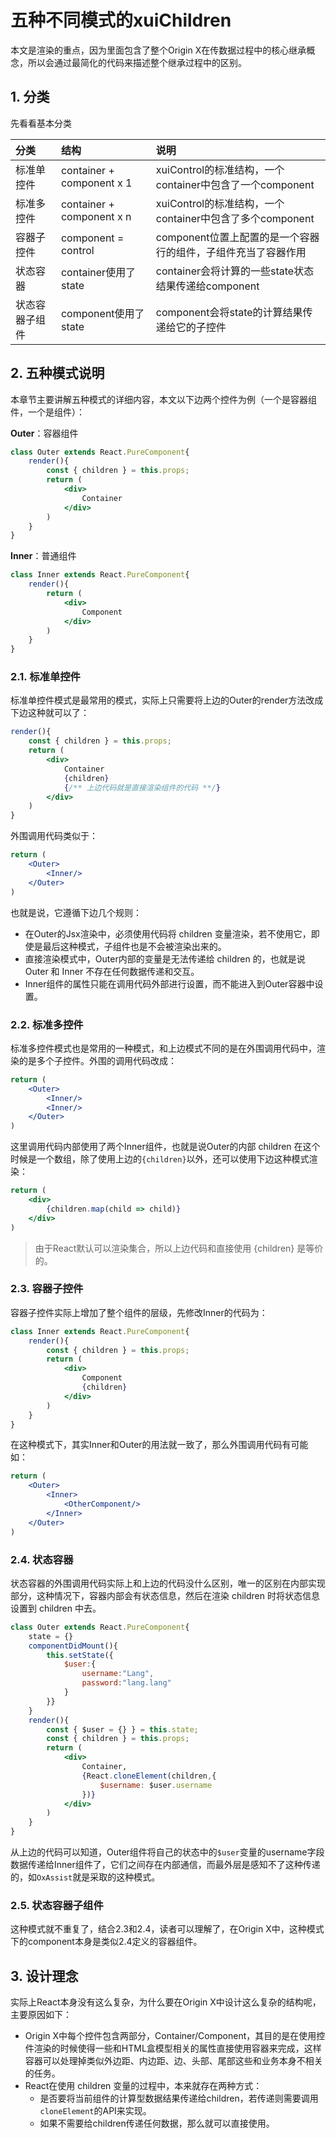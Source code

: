 # 五种不同模式的xuiChildren

本文是渲染的重点，因为里面包含了整个Origin X在传数据过程中的核心继承概念，所以会通过最简化的代码来描述整个继承过程中的区别。

## 1. 分类

先看看基本分类

| 分类 | 结构 | 说明 |
| :--- | :--- | :--- |
| 标准单控件 | container + component x 1 | xuiControl的标准结构，一个container中包含了一个component |
| 标准多控件 | container + component x n | xuiControl的标准结构，一个container中包含了多个component |
| 容器子控件 | component = control | component位置上配置的是一个容器行的组件，子组件充当了容器作用 |
| 状态容器 | container使用了state | container会将计算的一些state状态结果传递给component |
| 状态容器子组件 | component使用了state | component会将state的计算结果传递给它的子控件 |

## 2. 五种模式说明

本章节主要讲解五种模式的详细内容，本文以下边两个控件为例（一个是容器组件，一个是组件）：

**Outer**：容器组件

```jsx
class Outer extends React.PureComponent{
    render(){
        const { children } = this.props;
        return (
            <div>
                Container
            </div>
        )
    }
}
```

**Inner**：普通组件

```jsx
class Inner extends React.PureComponent{
    render(){
        return (
            <div>
                Component
            </div>
        )
    }
}
```

### 2.1. 标准单控件

标准单控件模式是最常用的模式，实际上只需要将上边的Outer的render方法改成下边这种就可以了：

```jsx
render(){
    const { children } = this.props;
    return (
        <div>
            Container
            {children}
            {/** 上边代码就是直接渲染组件的代码 **/}
        </div>
    )
}
```

外围调用代码类似于：

```jsx
return (
    <Outer>
        <Inner/>
    </Outer>
)
```

也就是说，它遵循下边几个规则：

* 在Outer的Jsx渲染中，必须使用代码将 children 变量渲染，若不使用它，即使是最后这种模式，子组件也是不会被渲染出来的。
* 直接渲染模式中，Outer内部的变量是无法传递给 children 的，也就是说 Outer 和 Inner 不存在任何数据传递和交互。
* Inner组件的属性只能在调用代码外部进行设置，而不能进入到Outer容器中设置。

### 2.2. 标准多控件

标准多控件模式也是常用的一种模式，和上边模式不同的是在外围调用代码中，渲染的是多个子控件。外围的调用代码改成：

```jsx
return (
    <Outer>
        <Inner/>
        <Inner/>
    </Outer>
)
```

这里调用代码内部使用了两个Inner组件，也就是说Outer的内部 children 在这个时候是一个数组，除了使用上边的`{children}`以外，还可以使用下边这种模式渲染：

```jsx
return (
    <div>
        {children.map(child => child)}
    </div>
)
```

> 由于React默认可以渲染集合，所以上边代码和直接使用 {children} 是等价的。

### 2.3. 容器子控件

容器子控件实际上增加了整个组件的层级，先修改Inner的代码为：

```jsx
class Inner extends React.PureComponent{
    render(){
        const { children } = this.props;
        return (
            <div>
                Component
                {children}
            </div>
        )
    }
}
```

在这种模式下，其实Inner和Outer的用法就一致了，那么外围调用代码有可能如：

```jsx
return (
    <Outer>
        <Inner>
            <OtherComponent/>
        </Inner>
    </Outer>
)
```

### 2.4. 状态容器

状态容器的外围调用代码实际上和上边的代码没什么区别，唯一的区别在内部实现部分，这种情况下，容器内部会有状态信息，然后在渲染 children 时将状态信息设置到 children 中去。

```jsx
class Outer extends React.PureComponent{
    state = {}
    componentDidMount(){
        this.setState({
            $user:{
                username:"Lang",
                password:"lang.lang"
            }
        }}
    }
    render(){
        const { $user = {} } = this.state;
        const { children } = this.props;
        return (
            <div>
                Container,
                {React.cloneElement(children,{
                    $username: $user.username
                })}
            </div>
        )
    }
}
```

从上边的代码可以知道，Outer组件将自己的状态中的`$user`变量的username字段数据传递给Inner组件了，它们之间存在内部通信，而最外层是感知不了这种传递的，如`OxAssist`就是采取的这种模式。

### 2.5. 状态容器子组件

这种模式就不重复了，结合2.3和2.4，读者可以理解了，在Origin X中，这种模式下的component本身是类似2.4定义的容器组件。

## 3. 设计理念

实际上React本身没有这么复杂，为什么要在Origin X中设计这么复杂的结构呢，主要原因如下：

* Origin X中每个控件包含两部分，Container/Component，其目的是在使用控件渲染的时候使得一些和HTML盒模型相关的属性直接使用容器来完成，这样容器可以处理掉类似外边距、内边距、边、头部、尾部这些和业务本身不相关的任务。
* React在使用 children 变量的过程中，本来就存在两种方式：
  * 是否要将当前组件的计算型数据结果传递给children，若传递则需要调用`cloneElement`的API来实现。
  * 如果不需要给children传递任何数据，那么就可以直接使用。



